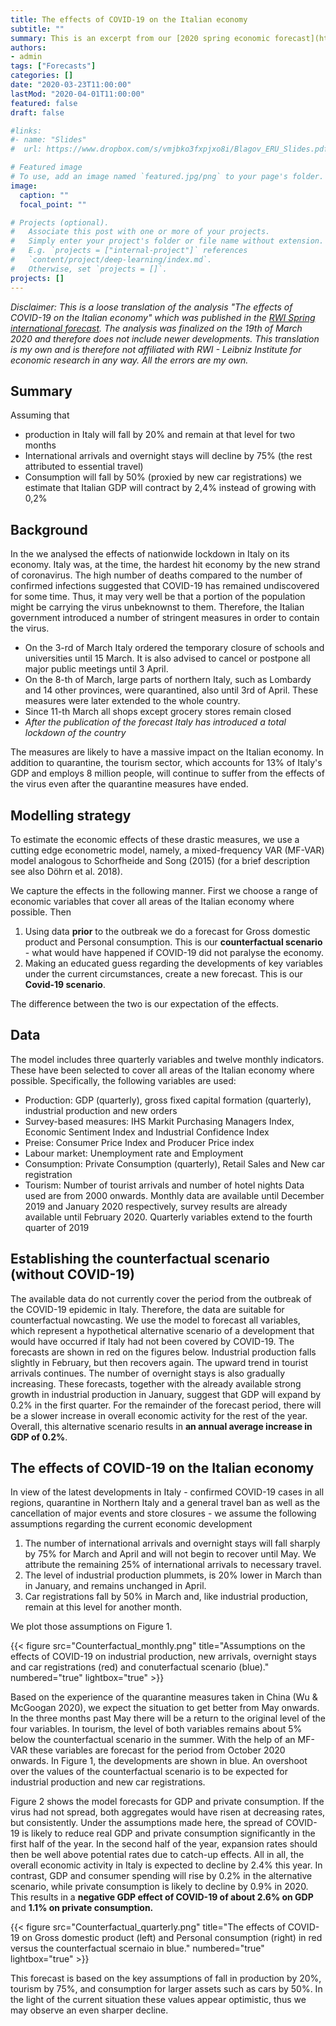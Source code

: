 ```yaml
---
title: The effects of COVID-19 on the Italian economy
subtitle: ""
summary: This is an excerpt from our [2020 spring economic forecast](https://www.rwi-essen.de/media/content/pages/publikationen/rwi-konjunkturberichte/rwi-kb_1-2020.pdf)
authors:
- admin
tags: ["Forecasts"]
categories: []
date: "2020-03-23T11:00:00"
lastMod: "2020-04-01T11:00:00"
featured: false
draft: false

#links:
#- name: "Slides"
#  url: https://www.dropbox.com/s/vmjbko3fxpjxo8i/Blagov_ERU_Slides.pdf?dl=0

# Featured image
# To use, add an image named `featured.jpg/png` to your page's folder.
image:
  caption: ""
  focal_point: ""

# Projects (optional).
#   Associate this post with one or more of your projects.
#   Simply enter your project's folder or file name without extension.
#   E.g. `projects = ["internal-project"]` references
#   `content/project/deep-learning/index.md`.
#   Otherwise, set `projects = []`.
projects: []
---
```


_Disclaimer: This is a loose translation of the analysis "The effects of COVID-19 on the Italian economy" which was published in the [RWI Spring international forecast](https://www.side-iea.it/sites/side-iea.it/files/iceee2019lecce_final_program.pdf). The analysis was finalized on the 19th of March 2020 and therefore does not include newer developments. This translation is my own and is therefore not affiliated with RWI - Leibniz Institute for economic research in any way. All the errors are my own._

## Summary

Assuming that
* production in Italy will fall by 20% and remain at that level for two months
* International arrivals and overnight stays will decline by 75% (the rest attributed to essential travel)
* Consumption will fall by 50% (proxied by new car registrations)
we estimate that Italian GDP will contract by 2,4% instead of growing with 0,2%

## Background

In the  we analysed the effects of nationwide lockdown in Italy on its economy. Italy was, at the time, the hardest hit economy by the new strand of coronavirus. The high number of deaths compared to the number of confirmed infections suggested that COVID-19 has remained undiscovered for some time. Thus, it may very well be that a portion of the population might be carrying the virus unbeknownst to them. Therefore, the Italian government introduced a number of stringent measures in order to contain the virus.

* On the 3-rd of March Italy ordered the temporary closure of schools and universities until 15 March. It is also advised to cancel or postpone all major public meetings until 3 April.
* On the 8-th of March, large parts of northern Italy, such as Lombardy and 14 other provinces, were quarantined, also until 3rd of April. These measures were later extended to the whole country.
* Since 11-th March all shops except grocery stores remain closed
* _After the publication of the forecast Italy has introduced a total lockdown of the country_

The measures are likely to have a massive impact on the Italian economy. In addition to quarantine, the tourism sector, which accounts for 13% of Italy's GDP and employs 8 million people, will continue to suffer from the effects of the virus even after the quarantine measures have ended.


## Modelling strategy

To estimate the economic effects of these drastic measures, we use a cutting edge econometric model, namely, a mixed-frequency VAR (MF-VAR) model analogous to Schorfheide and Song (2015) (for a brief description see also Döhrn et al. 2018).

We capture the effects in the following manner. First we choose a range of economic variables that cover all areas of the Italian economy where possible. Then
1. Using data **prior** to the outbreak we do a forecast for Gross domestic product and Personal consumption. This is our **counterfactual scenario** - what would have happened if COVID-19 did not paralyse the economy.
2. Making an educated guess regarding the developments of key variables under the current circumstances, create a new forecast. This is our **Covid-19 scenario**.

The difference between the two is our expectation of the effects.

## Data

The model includes three quarterly variables and twelve monthly indicators. These have been selected to cover all areas of the Italian economy where possible. Specifically, the following variables are used:
* Production: GDP (quarterly), gross fixed capital formation (quarterly), industrial production and new orders
* Survey-based measures:  IHS Markit Purchasing Managers Index, Economic Sentiment Index and Industrial Confidence Index
* Preise: Consumer Price Index and Producer Price index
* Labour market: Unemployment rate and Employment
* Consumption: Private Consumption (quarterly), Retail Sales and New car registration
* Tourism: Number of tourist arrivals and number of hotel nights
 Data used are from 2000 onwards. Monthly data are available until December 2019 and January 2020 respectively, survey results are already available until February 2020. Quarterly variables extend to the fourth quarter of 2019

## Establishing the counterfactual scenario (without COVID-19)

The available data do not currently cover the period from the outbreak of the COVID-19 epidemic in Italy. Therefore, the data are suitable for counterfactual nowcasting. We use the model to forecast all variables, which represent a hypothetical alternative scenario of a development that would have occurred if Italy had not been covered by COVID-19. The forecasts are shown in red on the figures below. Industrial production falls slightly in February, but then recovers again. The upward trend in tourist arrivals continues. The number of overnight stays is also gradually increasing. These forecasts, together with the already available strong growth in industrial production in January, suggest that GDP will expand by 0.2% in the first quarter. For the remainder of the forecast period, there will be a slower increase in overall economic activity for the rest of the year.  Overall, this alternative scenario results in **an annual average increase in GDP of 0.2%**.


## The effects of COVID-19 on the Italian economy

In view of the latest developments in Italy - confirmed COVID-19 cases in all regions, quarantine in Northern Italy and a general travel ban as well as the cancellation of major events and store closures - we assume the following assumptions regarding the current economic development
1. The number of international arrivals and overnight stays will fall sharply by 75% for March and April and will not begin to recover until May. We attribute the remaining 25% of international arrivals to necessary travel.
2. The level of industrial production plummets, is 20% lower in March than in January, and remains unchanged in April.
3. Car registrations fall by 50% in March and, like industrial production, remain at this level for another month.

We plot those assumptions on Figure 1.

{{< figure src="Counterfactual_monthly.png" title="Assumptions on the effects of COVID-19 on industrial production, new arrivals, overnight stays and car registrations (red) and conuterfactual scenario (blue)." numbered="true" lightbox="true" >}}

Based on the experience of the quarantine measures taken in China (Wu & McGoogan 2020), we expect the situation to get better from May onwards. In the three months past May there will be a return to the original level of the four variables. In tourism, the level of both variables remains about 5% below the counterfactual scenario in the summer. With the help of an MF-VAR these variables are forecast for the period from October 2020 onwards. In Figure 1, the developments are shown in blue. An overshoot over the values of the counterfactual scenario is to be expected for industrial production and new car registrations.

Figure 2 shows the model forecasts for GDP and private consumption. If the virus had not spread, both aggregates would have risen at decreasing rates, but consistently. Under the assumptions made here, the spread of COVID-19 is likely to reduce real GDP and private consumption significantly in the first half of the year. In the second half of the year, expansion rates should then be well above potential rates due to catch-up effects. All in all, the overall economic activity in Italy is expected to decline by 2.4% this year. In contrast, GDP and consumer spending will rise by 0.2% in the alternative scenario, while private consumption is likely to decline by 0.9% in 2020. This results in a **negative GDP effect of COVID-19 of about 2.6% on GDP** and **1.1% on private consumption.**

{{< figure src="Counterfactual_quarterly.png" title="The effects of COVID-19 on Gross domestic product (left) and Personal consumption (right) in red versus the counterfactual scernaio in blue." numbered="true" lightbox="true" >}}

This forecast is based on the key assumptions of fall in production by 20%, tourism by 75%, and consumption for larger assets such as cars by 50%. In the light of the current situation these values appear optimistic, thus we may observe an even sharper decline.